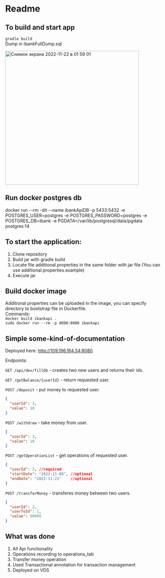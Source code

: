 # Readme

## To build and start app
`gradle build`   
Dump in ibankFullDump.sql   

<img width="426" alt="Снимок экрана 2022-11-22 в 01 59 01" src="https://user-images.githubusercontent.com/64738590/203175464-ea0a7cf7-ddce-48fe-bfeb-0b91737a939d.png">

## Run docker postgres db
docker run --rm -dit --name ibankApiDB -p 5433:5432 -e POSTGRES_USER=postgres -e POSTGRES_PASSWORD=postgres -e POSTGRES_DB=ibank -e PGDATA=/var/lib/postgresql/data/pgdata postgres:14

## To start the application:
1. Clone repository
2. Build jar with gradle build
3. Locate file additional.properties in the same folder with jar file (You can use additional.properties.example)
4. Execute jar

## Build docker image 
Additional properties can be uploaded in the image, you can specify directory to bootstrap file in Dockerfile.   
Commands:   
`docker build ibankapi .`   
`sudo docker run --rm -p 8080:8080 ibankapi`  

## Simple some-kind-of-documentation
Deployed here: http://109.196.164.34:8080

Endpoints:  

`GET /api/dev/fillDb` - creates two new users and returns their ids.

`GET /getBalance/{userId}` - return requested user.

`POST /deposit` - put money to requested user.
```json
{
  "userId": 3, 
  "value": 10
}
```
`POST /withdrew` - take money from user.
```json
{
  "userId": 3,
  "value": 10
}
```
`POST /getOperationList` - get operations of requested user.
```json
{
  "userId": 3, //required
  "startDate": "2022-11-08", //optional
  "endDate": "2022-11-21"    //optional
}
```
`POST /transferMoney` - transferes money between two users.
```json
{
  "userId": 2,
  "userToId": 1,
  "value": 90000
}
```

## What was done
1. All Api functionality
2. Operations recording to operations_tab
3. Transfer money operation
4. Used Transactional annotation for transaction management
5. Deployed on VDS
